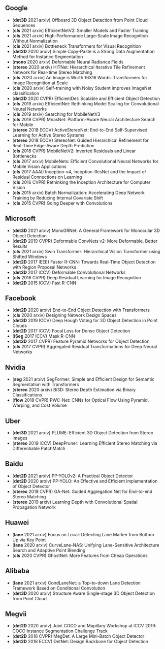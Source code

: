 ## Google
- (**det3D** 2021 arxiv) Offboard 3D Object Detection from Point Cloud Sequences
- (**cls** 2021 arxiv) EfficientNetV2: Smaller Models and Faster Training
- (**cls** 2021 arxiv) High-Performance Large-Scale Image Recognition Without Normalization
- (**cls** 2021 arxiv) Bottleneck Transformers for Visual Recognition
- (**det2D** 2020 arxiv) Simple Copy-Paste is a Strong Data Augmentation Method for Instance Segmentation
- (**mono** 2020 arxiv) Deformable Neural Radiance Fields
- (**stereo** 2020 arxiv) HITNet: Hierarchical Iterative Tile Refinement Network for Real-time Stereo Matching
- (**cls** 2020 arxiv) An Image is Worth 16X16 Words: Transformers for Image Recognition at Scale
- (**cls** 2020 arxiv) Self-training with Noisy Student improves ImageNet classification
- (**det2D** 2020 CVPR) EfficientDet: Scalable and Efficient Object Detection
- (**cls** 2019 arxiv) EfficientNet: Rethinking Model Scaling for Convolutional Neural Networks
- (**cls** 2019 arxiv) Searching for MobileNetV3
- (**cls** 2019 CVPR) MnasNet: Platform-Aware Neural Architecture Search for Mobile
- (**stereo** 2018 ECCV) ActiveStereoNet: End-to-End Self-Supervised Learning for Active Stereo Systems
- (**stereo** 2018 ECCV) StereoNet: Guided Hierarchical Refinement for Real-Time Edge-Aware Depth Prediction
- (**cls** 2018 CVPR) MobileNetV2: Inverted Residuals and Linear Bottlenecks
- (**cls** 2017 arxiv) MobileNets: Efficient Convolutional Neural Networks for Mobile Vision Applications
- (**cls** 2017 AAAI) Inception-v4, Inception-ResNet and the Impact of Residual Connections on Learning
- (**cls** 2016 CVPR) Rethinking the Inception Architecture for Computer Vision
- (**cls** 2015 arxiv) Batch Normalization: Accelerating Deep Network Training by Reducing Internal Covariate Shift
- (**cls** 2015 CVPR) Going Deeper with Convolutions

## Microsoft
- (**det3D** 2021 arxiv) MonoGRNet: A General Framework for Monocular 3D Object Detection
- (**det2D** 2019 CVPR) Deformable ConvNets v2: More Deformable, Better Results
- (**cls** 2021 arxiv) Swin Transformer: Hierarchical Vision Transformer using Shifted Windows
- (**det2D** 2017 IEEE) Faster R-CNN: Towards Real-Time Object Detection with Region Proposal Networks
- (**det2D** 2017 ICCV) Deformable Convolutional Networks
- (**cls** 2016 CVPR) Deep Residual Learning for Image Recognition
- (**det2D** 2015 ICCV) Fast R-CNN

## Facebook
- (**det2D** 2020 arxiv) End-to-End Object Detection with Transformers
- (**cls** 2020 arxiv) Designing Network Design Spaces
- (**det3D** 2019 ICCV) Deep Hough Voting for 3D Object Detection in Point Clouds
- (**det2D** 2017 ICCV) Focal Loss for Dense Object Detection
- (**iSeg** 2017 ICCV) Mask R-CNN
- (**det2D** 2017 CVPR) Feature Pyramid Networks for Object Detection
- (**cls** 2017 CVPR) Aggregated Residual Transformations for Deep Neural Networks

## Nvidia
- (**seg** 2021 arxiv) SegFormer: Simple and Efficient Design for Semantic Segmentation with Transformers
- (**stereo** 2020 arxiv) Bi3D: Stereo Depth Estimation via Binary Classifications
- (**flow** 2018 CVPR) PWC-Net: CNNs for Optical Flow Using Pyramid, Warping, and Cost Volume

## Uber
- (**det3D** 2021 arxiv) PLUME: Efficient 3D Object Detection from Stereo Images
- (**stereo** 2019 ICCV) DeepPruner: Learning Efficient Stereo Matching via Differentiable PatchMatch

## Baidu
- (**det2D** 2021 arxiv) PP-YOLOv2: A Practical Object Detector
- (**det2D** 2020 arxiv) PP-YOLO: An Effective and Efficient Implementation of Object Detector
- (**stereo** 2019 CVPR) GA-Net: Guided Aggregation Net for End-to-end Stereo Matching
- (**stereo** 2019 arxiv) Learning Depth with Convolutional Spatial Propagation Network

## Huawei
- (**lane** 2021 arxiv) Focus on Local: Detecting Lane Marker from Bottom Up via Key Point
- (**lane** 2020 arxiv) CurveLane-NAS: Unifying Lane-Sensitive Architecture Search and Adaptive Point Blending
- (**cls** 2020 CVPR) GhostNet: More Features from Cheap Operations

## Alibaba
- (**lane** 2021 arxiv) CondLaneNet: a Top-to-down Lane Detection Framework Based on Conditional Convolution
- (**det3D** 2020 arxiv) Structure Aware Single-stage 3D Object Detection from Point Cloud

## Megvii
- (**det2D** 2020 arxiv) Joint COCO and Mapillary Workshop at ICCV 2019: COCO Instance Segmentation Challenge Track
- (**det2D** 2018 CVPR) MegDet: A Large Mini-Batch Object Detector
- (**det2D** 2018 ECCV) DetNet: Design Backbone for Object Detection